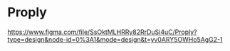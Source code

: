 # Proply
https://www.figma.com/file/SsOktMLHRRy82RrDuSi4uC/Proply?type=design&node-id=0%3A1&mode=design&t=yv0ARY5OWHo5AgG2-1
